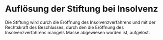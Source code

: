 # Auflösung der Stiftung bei Insolvenz

Die Stiftung wird durch die Eröffnung des Insolvenzverfahrens und mit der Rechtskraft des Beschlusses, durch den die Eröffnung des Insolvenzverfahrens mangels Masse abgewiesen worden ist, aufgelöst. 

